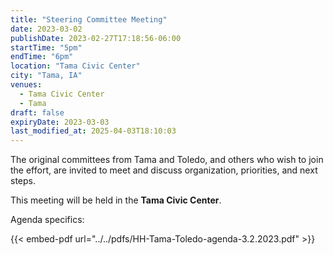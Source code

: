```yaml
---
title: "Steering Committee Meeting"
date: 2023-03-02
publishDate: 2023-02-27T17:18:56-06:00
startTime: "5pm"
endTime: "6pm"
location: "Tama Civic Center"
city: "Tama, IA"
venues:
  - Tama Civic Center
  - Tama
draft: false
expiryDate: 2023-03-03
last_modified_at: 2025-04-03T18:10:03
--- 
```


The original committees from Tama and Toledo, and others who wish to join the effort, are invited to meet and discuss organization, priorities, and next steps.

This meeting will be held in the **Tama Civic Center**.

Agenda specifics:
  
{{< embed-pdf url="../../pdfs/HH-Tama-Toledo-agenda-3.2.2023.pdf" >}}

